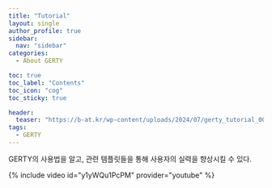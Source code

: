 ```yaml
---
title: "Tutorial"
layout: single
author_profile: true
sidebar:
  nav: "sidebar"
categories:
  - About GERTY

toc: true
toc_label: "Contents"
toc_icon: "cog"
toc_sticky: true

header:
  teaser: "https://b-at.kr/wp-content/uploads/2024/07/gerty_tutorial_00.png"  
tags: 
  - GERTY
---
```


GERTY의 사용법을 알고, 관련 템플릿들을 통해 사용자의 실력을 향상시킬 수 있다.

{% include video id="y1yWQu1PcPM" provider="youtube" %}
